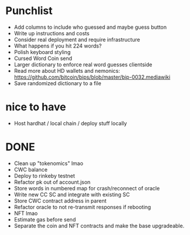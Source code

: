 # Punchlist



* Add columns to include who guessed and maybe guess button
* Write up instructions and costs
* Consider real deployment and require infrastructure
* What happens if you hit 224 words?
* Polish keyboard styling
* Cursed Word Coin send
* Larger dictionary to enforce real word guesses clientside
* Read more about HD wallets and nemonics: https://github.com/bitcoin/bips/blob/master/bip-0032.mediawiki
* Save randomized dictionary to a file

# nice to have

* Host hardhat / local chain / deploy stuff locally

# DONE

* Clean up "tokenomics" lmao
* CWC balance
* Deploy to rinkeby testnet
* Refactor pk out of account.json
* Store words in numbered map for crash/reconnect of oracle
* Write new CC SC and integrate with existing SC
* Store CWC contract address in parent
* Refactor oracle to not re-transmit responses if rebooting
* NFT lmao
* Estimate gas before send
* Separate the coin and NFT contracts and make the base upgradeable.

